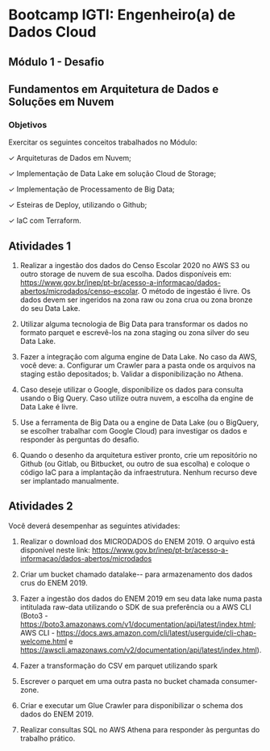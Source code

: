 
# Bootcamp IGTI: Engenheiro(a) de Dados Cloud



## Módulo 1 - Desafio
## Fundamentos em Arquitetura de Dados e Soluções em Nuvem


### Objetivos
Exercitar os seguintes conceitos trabalhados no Módulo:

✓ Arquiteturas de Dados em Nuvem;

✓ Implementação de Data Lake em solução Cloud de Storage;

✓ Implementação de Processamento de Big Data;

✓ Esteiras de Deploy, utilizando o Github;

✓ IaC com Terraform.


## Atividades 1

1. Realizar a ingestão dos dados do Censo Escolar 2020 no AWS S3 ou outro storage de nuvem de sua escolha. Dados disponíveis em: https://www.gov.br/inep/pt-br/acesso-a-informacao/dados-abertos/microdados/censo-escolar. O método de ingestão é livre. Os dados devem ser ingeridos na zona raw ou zona crua ou zona bronze do seu Data Lake.

2. Utilizar alguma tecnologia de Big Data para transformar os dados no formato parquet e escrevê-los na zona staging ou zona silver do seu Data Lake.

3. Fazer a integração com alguma engine de Data Lake. No caso da AWS, você deve:
a. Configurar um Crawler para a pasta onde os arquivos na staging estão depositados;
b. Validar a disponibilização no Athena.

4. Caso deseje utilizar o Google, disponibilize os dados para consulta usando o Big Query. Caso utilize outra nuvem, a escolha da engine de Data Lake é livre.

5. Use a ferramenta de Big Data ou a engine de Data Lake (ou o BigQuery, se escolher trabalhar com Google Cloud) para investigar os dados e responder às perguntas do desafio.

6. Quando o desenho da arquitetura estiver pronto, crie um repositório no Github (ou Gitlab, ou Bitbucket, ou outro de sua escolha) e coloque o código IaC para a implantação da infraestrutura. Nenhum recurso deve ser implantado manualmente.



## Atividades 2

Você deverá desempenhar as seguintes atividades:
1. Realizar o download dos MICRODADOS do ENEM 2019. O arquivo está disponível neste link: <https://www.gov.br/inep/pt-br/acesso-a-informacao/dados-abertos/microdados>

2. Criar um bucket chamado datalake-<seunome>-<numerodaconta> para armazenamento dos dados crus do ENEM 2019.

3. Fazer a ingestão dos dados do ENEM 2019 em seu data lake numa pasta intitulada raw-data utilizando o SDK de sua preferência ou a AWS CLI (Boto3 - https://boto3.amazonaws.com/v1/documentation/api/latest/index.html; AWS CLI - https://docs.aws.amazon.com/cli/latest/userguide/cli-chap-welcome.html e https://awscli.amazonaws.com/v2/documentation/api/latest/index.html).

4. Fazer a transformação do CSV em parquet utilizando spark

5. Escrever o parquet em uma outra pasta no bucket chamada consumer-zone.

6. Criar e executar um Glue Crawler para disponibilizar o schema dos dados do ENEM 2019.

7. Realizar consultas SQL no AWS Athena para responder às perguntas do trabalho prático.
